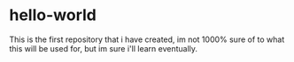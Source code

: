 # hello-world
This is the first repository that i have created, im not 1000% sure of to what this will be used for, but im sure i'll learn eventually. 

